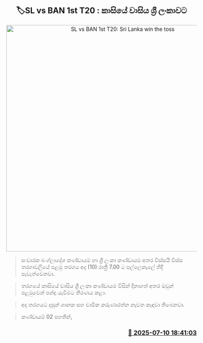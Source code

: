 <p align='center'><b><h2 align='center' title='SL vs BAN 1st T20: Sri Lanka win the toss'>🏷SL vs BAN 1st T20 : කාසියේ වාසිය ශ්‍රී ලංකාවට</h2></b></p>
<p align='center'><img src='https://helakuru.sgp1.cdn.digitaloceanspaces.com/esana/images/lib/sl-vs-ban-2nd-t20.jpg' width='600' alt='SL vs BAN 1st T20: Sri Lanka win the toss'></p>

> සංචාරක බංග්ලාදේශ කණ්ඩායම හා ශ්‍රී ලංකා කණ්ඩායම අතර විස්සයි විස්ස තරගාවලියේ පළමු තරගය අද (10) රාත්‍රී 7.00 ට පල්ලෙකැලේ හිදී පැවැත්වෙනවා.

> තරගයේ කාසියේ වාසිය ශ්‍රී ලංකා කණ්ඩායම විසින් දිනාගත් අතර ඔවුන් පළමුවෙන් පන්දු යැවීමට තීරණය කළා.

> අද තරගයට දසුන් ශානක සහ චාමික කරුණාරත්න නැවත කැඳවා තිබෙනවා. 

> කණ්ඩායම් 02 පහතින්‍, 



<h3 align='right'><a href='https://www.helakuru.lk/esana/p/111764/'>📅 2025-07-10 18:41:03</a></h3>
